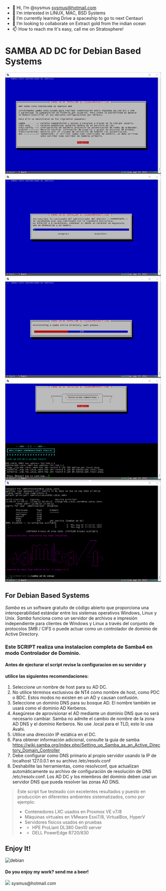 - 👋 Hi, I’m @sysmus <sysmus@hotmail.com>
- 👀 I’m interested in LINUX, MAC, BSD Systems
- 🌱 I’m currently learning Drive a spaceship to go to next Centauri
- 💞️ I’m looking to collaborate on Extract gold from the indian ocean
- 📫 How to reach me It's easy, call me on Stratosphere!

<!---
sysmus/sysmus is a ✨ special ✨ repository because its `README.md` (this file) appears on your GitHub profile.
You can click the Preview link to take a look at your changes.
--->

# SAMBA AD DC for Debian Based Systems

![SAMBA-AD-DC](img/samba-ad-dc-img1.png)
![SAMBA-AD-DC](img/samba-ad-dc-img2.png)
![SAMBA-AD-DC](img/samba-ad-dc-img3.png)
![SAMBA-AD-DC](img/samba-ad-dc-img4.png)
![SAMBA-AD-DC](img/samba-ad-dc-img5.png)

## For Debian Based Systems
*Samba* es un software gratuito de c&oacute;digo abierto que proporciona una interoperabilidad est&aacute;ndar entre los sistemas operativos Windows, Linux y Unix. *Samba* funciona como un servidor de archivos e impresi&oacute;n independiente para clientes de Windows y Linux a trav&eacute;s del conjunto de protocolos SMB / CIFS o puede actuar como un controlador de dominio de Active Directory.</span></p>

### Este SCRIPT realiza una instalacion completa de Samba4 en modo Controlador de Dominio.

#### Antes de ejecturar el script revise la configuracion en su servidor y 
#### utilice las siguientes recomendaciones:

1. Seleccione un nombre de host para su AD DC.
2. No utilice términos exclusivos de NT4 como nombre de host, como PDC o BDC. Estos modos no existen en un AD y causan confusión.
3. Seleccione un dominio DNS para su bosque AD. El nombre también se usará como el dominio AD Kerberos.
4. Asegúrese de aprovisionar el AD mediante un dominio DNS que no será necesario cambiar. Samba no admite el cambio de nombre de la zona AD DNS y el dominio Kerberos. No use .local para el TLD, esto lo usa Avahi.
5. Utilice una dirección IP estática en el DC.
6. Para obtener información adicional, consulte la guia de samba https://wiki.samba.org/index.php/Setting_up_Samba_as_an_Active_Directory_Domain_Controller
7. Debe configurar como DNS primario al propio servidor usando la IP de localhost 127.0.0.1 en su archivo /etc/resolv.conf
8. Deshabilite las herramientas, como resolvconf, que actualizan automáticamente su archivo de configuración de resolución de DNS /etc/resolv.conf. Los AD DC y los miembros del dominio deben usar un servidor DNS que pueda resolver las zonas AD DNS.

>Este script fue testeado con excelentes resultados y puesto en producción en diferentes ambientes sistematizados, como por ejemplo:
>    - Contenedores LXC usados en Proxmox VE v7/8
>    - Máquinas virtuales en VMware Esxi7/8, VirtualBox, HyperV
>    - Servidores físicos usados en pruebas
>    - - HPE ProLiant DL380 Gen10 server
>    - - DELL PowerEdge R720/830

## Enjoy It!
<img src=https://www.debian.org/Pics/debian-logo-1024x576.png alt="debian" width="256" />

#### Do you enjoy my work? send me a beer!
<img src=https://www.paypalobjects.com/digitalassets/c/website/logo/full-text/pp_fc_hl.svg width=160/>
sysmus@hotmail.com

